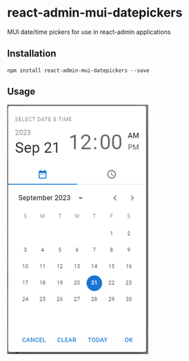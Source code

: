 # react-admin-mui-datepickers

MUI date/time pickers for use in react-admin applications

## Installation

```
npm install react-admin-mui-datepickers --save
```

## Usage

![date-time-picker.PNG](assets/date-time-picker.PNG)
